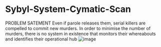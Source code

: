 # Sybyl-System-Cymatic-Scan
PROBLEM SATEMENT Even if parole releases them, serial killers are compelled to commit new murders. In order to minimise the number of murders, there is no system in existence that monitors their whereabouts and identifies their operational hub
![image](https://user-images.githubusercontent.com/55629425/203612408-5cdde751-7511-42b5-963d-37edb0a953e9.png)
